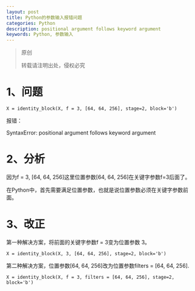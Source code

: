 ```yaml
---
layout: post
title: Python的参数输入报错问题
categories: Python
description: positional argument follows keyword argument
keywords: Python, 参数输入
---
```


> 原创
> 
> 转载请注明出处，侵权必究

# 1、问题

```
X = identity_block(X, f = 3, [64, 64, 256], stage=2, block='b')
```
报错：

SyntaxError: positional argument follows keyword argument

# 2、分析
因为f = 3, [64, 64, 256]这里位置参数[64, 64, 256]在关键字参数f=3后面了。

在Python中，首先需要满足位置参数，也就是说位置参数必须在关键字参数前面。

# 3、改正
第一种解决方案，将前面的关键字参数f = 3变为位置参数 3。

```
X = identity_block(X, 3, [64, 64, 256], stage=2, block='b')
```

第二种解决方案，位置参数[64, 64, 256]改为位置参数filters = [64, 64, 256].

```
X = identity_block(X, f = 3, filters = [64, 64, 256], stage=2, block='b')
```